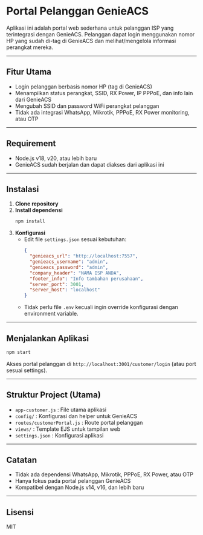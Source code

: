 # Portal Pelanggan GenieACS

Aplikasi ini adalah portal web sederhana untuk pelanggan ISP yang terintegrasi dengan GenieACS. Pelanggan dapat login menggunakan nomor HP yang sudah di-tag di GenieACS dan melihat/mengelola informasi perangkat mereka.

---

## Fitur Utama
- Login pelanggan berbasis nomor HP (tag di GenieACS)
- Menampilkan status perangkat, SSID, RX Power, IP PPPoE, dan info lain dari GenieACS
- Mengubah SSID dan password WiFi perangkat pelanggan
- Tidak ada integrasi WhatsApp, Mikrotik, PPPoE, RX Power monitoring, atau OTP

---

## Requirement
- Node.js v18, v20, atau lebih baru
- GenieACS sudah berjalan dan dapat diakses dari aplikasi ini

---

## Instalasi
1. **Clone repository**
2. **Install dependensi**
   ```sh
   npm install
   ```
3. **Konfigurasi**
   - Edit file `settings.json` sesuai kebutuhan:
     ```json
     {
       "genieacs_url": "http://localhost:7557",
       "genieacs_username": "admin",
       "genieacs_password": "admin",
       "company_header": "NAMA ISP ANDA",
       "footer_info": "Info tambahan perusahaan",
       "server_port": 3001,
       "server_host": "localhost"
     }
     ```
   - Tidak perlu file `.env` kecuali ingin override konfigurasi dengan environment variable.

---

## Menjalankan Aplikasi
```sh
npm start
```
Akses portal pelanggan di `http://localhost:3001/customer/login` (atau port sesuai settings).

---

## Struktur Project (Utama)
- `app-customer.js` : File utama aplikasi
- `config/` : Konfigurasi dan helper untuk GenieACS
- `routes/customerPortal.js` : Route portal pelanggan
- `views/` : Template EJS untuk tampilan web
- `settings.json` : Konfigurasi aplikasi

---

## Catatan
- Tidak ada dependensi WhatsApp, Mikrotik, PPPoE, RX Power, atau OTP
- Hanya fokus pada portal pelanggan GenieACS
- Kompatibel dengan Node.js v14, v16, dan lebih baru

---

## Lisensi
MIT
